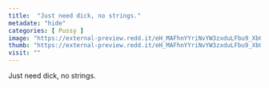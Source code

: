 ```yaml
---
title:  "Just need dick, no strings."
metadate: "hide"
categories: [ Pussy ]
image: "https://external-preview.redd.it/eH_MAFhnYYriNvYW3zxduLFbu9_XbOwp_DRUTbRCbfI.jpg?auto=webp&s=b8d304f6f07df346353847460654924038e0ebe8"
thumb: "https://external-preview.redd.it/eH_MAFhnYYriNvYW3zxduLFbu9_XbOwp_DRUTbRCbfI.jpg?width=1080&crop=smart&auto=webp&s=cdb39ba9f963c9197be7c7e7b57fbf06c99cb357"
visit: ""
---
```

Just need dick, no strings.
